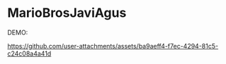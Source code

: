 # MarioBrosJaviAgus

DEMO: 

https://github.com/user-attachments/assets/ba9aeff4-f7ec-4294-81c5-c24c08a4a41d



